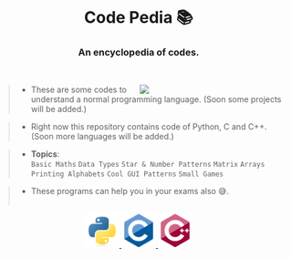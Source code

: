 <h1 align="center"> Code Pedia 📚</h1>
<h3 align="center"> An encyclopedia of codes. </h3><br>

<p> <img align="right" src="https://external-content.duckduckgo.com/iu/?u=https%3A%2F%2Fmedia.istockphoto.com%2Fvectors%2Fprogramming-and-coding-concept-vector-id869105902%3Fk%3D6%26m%3D869105902%26s%3D612x612%26w%3D0%26h%3DF5_yOapylnLS1tAr-KrS-fK1iFSlVx44tEH0t7bNu8g%3D&f=1&nofb=1" width="250px"> </p>

> - These are some codes to understand a normal programming language. (Soon some projects will be added.)

> - Right now this repository contains code of Python, C and C++. (Soon more languages will be added.)

> - **Topics**: <br>
> `Basic Maths` `Data Types` `Star & Number Patterns` `Matrix` `Arrays` `Printing Alphabets` `Cool GUI Patterns` `Small Games`

> - These programs can help you in your exams also 😅. <br><br>

<p align="center"> 
<a href="https://www.python.org" target="_blank"> <img src="https://raw.githubusercontent.com/devicons/devicon/master/icons/python/python-original.svg" alt="python" width="60" height="60"/> </a> 
<a href="https://www.cprogramming.com/" target="_blank"> <img src="https://raw.githubusercontent.com/devicons/devicon/master/icons/c/c-original.svg" alt="c" width="60" height="60"/> </a>
<a href="http://www.cplusplus.com" target="_blank"> <img src="https://raw.githubusercontent.com/devicons/devicon/master/icons/cplusplus/cplusplus-original.svg" alt="c" width="60" height="60"/> </a>
</p>

